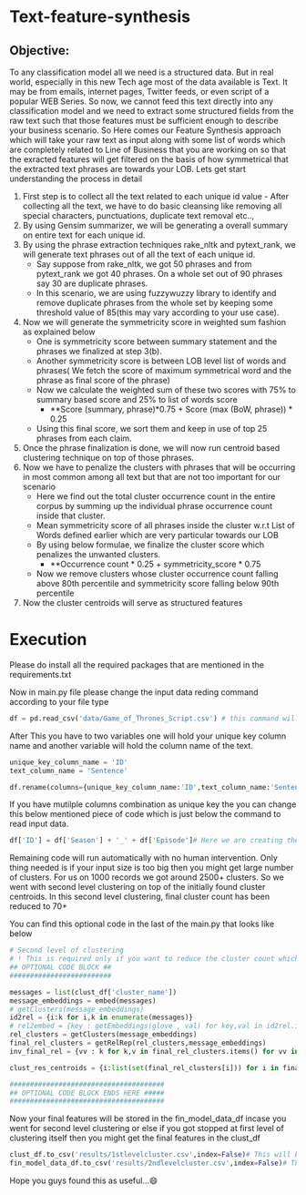 # Text-feature-synthesis
## Objective:
  To any classification model all we need is a structured data. But in real world, especially in this new Tech age most of the data available is Text. It may be from emails, internet pages, Twitter feeds, or even script of a popular WEB Series. So now, we cannot feed this text directly into any classification model and we need to extract some structured fields from the raw text such that those features must be sufficient enough to describe your business scenario.
  So Here comes our Feature Synthesis approach which will take your raw text as input along with some list of words which are completely related to Line of Business that you are working on so that the exracted features will get filtered on the basis of how symmetrical that the extracted text phrases are towards your LOB.
  Lets get start understanding the process in detail
  1.	First step is to collect all the text related to each unique id value
      - After collecting all the text, we have to do basic cleansing like removing all special characters, punctuations, duplicate text removal etc..,    
  2.  By using Gensim summarizer, we will be generating a overall summary on entire text for each unique id.  
  3.  By using the phrase extraction techniques rake_nltk and pytext_rank, we will generate text phrases out of all the text of each unique id.  
      - Say suppose from rake_nltk, we got 50 phrases and from pytext_rank we got 40 phrases. On a whole set out of 90 phrases say 30 are duplicate phrases.
      - In this scenario, we are using fuzzywuzzy library to identify and remove duplicate phrases from the whole set by keeping some threshold value of 85(this may vary according to your use case).    
  4.  Now we will generate the symmetricity score in weighted sum fashion as explained below  
      - One is symmetricity score between summary statement and the phrases we finalized at step 3(b).
      - Another symmetricity score is between LOB level list of words and phrases( We fetch the score of maximum symmetrical word and the phrase as final score of the phrase)
      - Now we calculate the weighted sum of these two scores with 75% to summary based score and 25% to list of words score
        - **Score (summary, phrase)*0.75 + Score (max (BoW, phrase)) * 0.25
      - Using this final score, we sort them and keep in use of top 25 phrases from each claim.
  5.  Once the phrase finalization is done, we will now run centroid based clustering technique on top of those phrases. 
  6.  Now we have to penalize the clusters with phrases that will be occurring in most common among all text but that are not too important for our scenario 
      - Here we find out the total cluster occurrence count in the entire corpus by summing up the individual phrase occurrence count inside that cluster.
      - Mean symmetricity score of all phrases inside the cluster w.r.t List of Words defined earlier which are very particular towards our LOB
      - By using below formulae, we finalize the cluster score which penalizes the unwanted clusters.
        - **Occurrence count * 0.25  +  symmetricity_score * 0.75
      - Now we remove clusters whose cluster occurrence count falling above 80th percentile and symmetricity score falling below 90th percentile
  7.  Now the cluster centroids will serve as structured features
  

# Execution
Please do install all the required packages that are mentioned in the requirements.txt

Now in main.py file please change the input data reding command according to your file type
```python
df = pd.read_csv('data/Game_of_Thrones_Script.csv') # this command will change according to the type of input file 
```
After This you have to two variables one will hold your unique key column name and another variable will hold the column name of the text.
```python
unique_key_column_name = 'ID'
text_column_name = 'Sentence'

df.rename(columns={unique_key_column_name:'ID',text_column_name:'Sentence'},inplace=True) 
```
If you have mutilple columns combination as unique key the you can change this below mentioned piece of code which is just below the command to read input data.
```python
df['ID'] = df['Season'] + '_' + df['Episode']# Here we are creating the unique key column out of two individual columns 
```
  Remaining code will run automatically with no human intervention. Only thing needed is if your input size is too big then you might get large number of clusters. For us on 1000 records we got around 2500+ clusters.
  So we went with second level clustering on top of the initially found cluster centroids. In this second level clustering, final cluster count has been reduced to 70+
  
  You can find this optional code in the last of the main.py that looks like below
```python
# Second level of clustering
# ! This is required only if you want to reduce the cluster count which ultimately acts as final features
## OPTIONAL CODE BLOCK ##
#########################

messages = list(clust_df['cluster_name'])
message_embeddings = embed(messages)
# getClusters(message_embeddings)
id2rel = {i:k for i,k in enumerate(messages)}
# rel2embed = {key : getEmbeddings(glove , val) for key,val in id2rel.items()}
rel_clusters = getClusters(message_embeddings)
final_rel_clusters = getRelRep(rel_clusters,message_embeddings)
inv_final_rel = {vv : k for k,v in final_rel_clusters.items() for vv in v }

clust_res_centroids = {i:list(set(final_rel_clusters[i])) for i in final_rel_clusters if len(list(set(final_rel_clusters[i])))>2}

######################################
## OPTIONAL CODE BLOCK ENDS HERE #####
###################################### 
```
  Now your final features will be stored in the fin_model_data_df incase you went for second level clustering or else if you got stopped at first level of clustering itself then you might get the final features in the clust_df
```python
clust_df.to_csv('results/1stlevelcluster.csv',index=False)# This will be your output file if you are going with 1st level clustering 
fin_model_data_df.to_csv('results/2ndlevelcluster.csv',index=False)# This if output file for second level clustering.
```
Hope you guys found this as useful...:smile:


